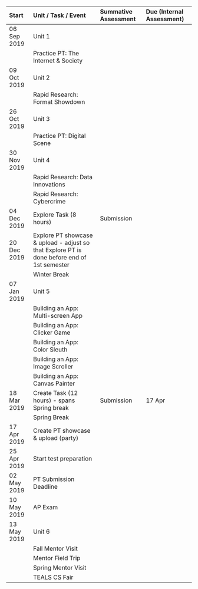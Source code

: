---
---

| Start | Unit / Task / Event | Summative Assessment | Due (Internal Assessment) |
| :---  | :--- | :--- | :--- |
| 06 Sep 2019 | Unit 1 | |
|  | Practice PT: The Internet & Society
| 09 Oct 2019 | Unit 2
|  | Rapid Research: Format Showdown
| 26 Oct 2019 | Unit 3
|  | Practice PT: Digital Scene
| 30 Nov 2019 | Unit 4
|  | Rapid Research: Data Innovations
|  | Rapid Research: Cybercrime
| 04 Dec 2019 | Explore Task (8 hours) | Submission |  |
| 20 Dec 2019 | Explore PT showcase & upload - adjust so that Explore PT is done before end of 1st semester
|  | Winter Break
| 07 Jan 2019 | Unit 5
|  | Building an App: Multi-screen App
|  | Building an App: Clicker Game
|  | Building an App: Color Sleuth
|  | Building an App: Image Scroller
|  | Building an App: Canvas Painter
| 18 Mar 2019 | Create Task (12 hours) - spans Spring break | Submission | 17 Apr |
|  | Spring Break
| 17 Apr 2019 | Create PT showcase & upload (party)
| 25 Apr 2019 | Start test preparation | |
| 02 May 2019 | PT Submission Deadline
| 10 May 2019 | AP Exam
| 13 May 2019 | Unit 6
|  | Fall Mentor Visit
|  | Mentor Field Trip
|  | Spring Mentor Visit
|  | TEALS CS Fair
